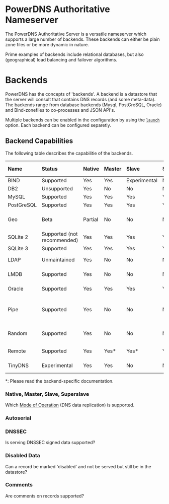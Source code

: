 # PowerDNS Authoritative Nameserver
The PowerDNS Authoritative Server is a versatile nameserver which supports a large number of backends. These backends can either be plain zone files or be more dynamic in nature.

Prime examples of backends include relational databases, but also (geographical) load balancing and failover algorithms.

# Backends
PowerDNS has the concepts of 'backends'. A backend is a datastore that the server will consult that contains DNS records (and some meta-data).
The backends range from database backends (Mysql, PostGreSQL, Oracle) and Bind-zonefiles to co-processes and JSON API's.

Multiple backends can be enabled in the configuration by using the [`launch`](settings.md#launch) option. Each backend can be configured separetly.

## Backend Capabilities
The following table describes the capabilitie of the backends.

| Name | Status | Native | Master | Slave | Superslave | Autoserial | DNSSEC | Disabled Data | Comments | Launch Name |
|:---|:---|:---|:---|:---|:---|:---|:---|:---|:---|:---|
| BIND | Supported | Yes | Yes | Experimental | No | Yes | No | No | No | `bind` |
| DB2 | Unsupported | Yes | No | No | No | Yes | No | No | No | `db2` |
| MySQL | Supported | Yes | Yes | Yes | Yes | Yes | Yes | Yes | Yes | `gmysql` |
| PostGreSQL | Supported | Yes | Yes | Yes | Yes | Yes | Yes | Yes | Yes | `gpgsql` |
| Geo | Beta | Partial | No | No | No | No | Unknown (No) | Yes (no key storage) | Unknown (No) | Unknown (No) | `geo` |
| SQLite 2 | Supported (not recommended) | Yes | Yes | Yes | Yes | No | No | No | `gsqlite` |
| SQLite 3 | Supported | Yes | Yes | Yes | Yes | Yes | Yes  | Yes | `gsqlite3` |
| LDAP | Unmaintained | Yes | No | No | No | No | No | Unknown (No) | Unknown (No) | Unknown |
| LMDB | Supported | Yes | No | No | No | No | No | Unknown (No) | Unknown (No) | `lmdb`|
| Oracle | Supported | Yes | Yes | Yes | Yes | Yes | Yes | Unknown (No) | No | `oracle` |
| Pipe | Supported | Yes | No | No | No | No | Partial (no delegation, no key storage) | No | No | `pipe` |
| Random | Supported | Yes | No | No | No | No | Yes (no key storage) | No | No | `random` |
| Remote | Supported | Yes | Yes\* | Yes\* | Yes\* | Yes\* | Yes\* | Unknown (No) | Unknown(No) | `remote` |
| TinyDNS | Experimental | Yes | Yes | No | No | No | No | Unknown (No) | Unknown (No) | `tinydns` |

\*: Please read the backend-specific documentation.

### Native, Master, Slave, Superslave
Which [Mode of Operation](modes-of-operation.md) (DNS data replication) is supported.

### Autoserial

### DNSSEC
Is serving DNSSEC signed data supported?

### Disabled Data
Can a record be marked 'disabled' and not be served but still be in the datastore?

### Comments
Are comments on records supported?
